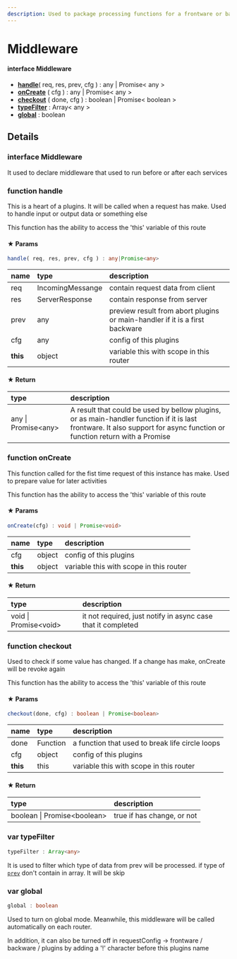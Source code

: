 ```yaml
---
description: Used to package processing functions for a frontware or backware
---
```


# Middleware

#### interface **Middleware**

* [**handle**](middleware.md#function-handle)\( req, res, prev, cfg \) : any \| Promise&lt; any &gt;
* [**onCreate**](middleware.md#function-oncreate) \( cfg \) : any \| Promise&lt; any &gt;
* [**checkout**](middleware.md#function-checkout) \( done, cfg \) : boolean \| Promise&lt; boolean &gt;
* [**typeFilter**](middleware.md#var-typefilter) : Array&lt; any &gt;
* [**global**](middleware.md#var-global) : boolean



## Details

### interface **Middleware**

It used to declare middleware that used to run before or after each services



### function handle

This is a heart of a plugins. It will be called when a request has make. Used to handle input or output data or something else

This function has the ability to access the 'this' variable of this route

#### ★ **Params**

```typescript
handle( req, res, prev, cfg ) : any|Promise<any>
```

| name | type | description |
| :--- | :--- | :--- |
| req | IncomingMessange | contain request data from client |
| res | ServerResponse | contain response from server |
| prev | any | preview result from abort plugins or main-handler if it is a first backware |
| cfg | any | config of this plugins |
| **this** | object | variable this with scope in this router |

#### ★ **Return**

| type | description |
| :--- | :--- |
| any \| Promise&lt;any&gt;  | A result that could be used by bellow plugins, or as main-handler function if it is last frontware. It also support for async function or function return with a Promise |



### function onCreate

This function called for the fist time request of this instance has make. Used to prepare value for later activities

This function has the ability to access the 'this' variable of this route

#### ★ **Params**

```typescript
onCreate(cfg) : void | Promise<void>
```

| name | type | description |
| :--- | :--- | :--- |
| cfg | object | config of this plugins |
| **this** | object | variable this with scope in this router |

#### ★ **Return**

| type | description |
| :--- | :--- |
| void \| Promise&lt;void&gt;  | it not required, just notify in async case that it completed |



### function checkout

Used to check if some value has changed. If a change has make, onCreate will be revoke again

This function has the ability to access the 'this' variable of this route

#### ★ **Params**

```typescript
checkout(done, cfg) : boolean | Promise<boolean>
```

| name | type | description |
| :--- | :--- | :--- |
| done | Function | a function that used to break life circle loops |
| cfg | object | config of this plugins |
| **this** | this | variable this with scope in this router |

#### ★ **Return**

| type | description |
| :--- | :--- |
| boolean \| Promise&lt;boolean&gt; | true if has change, or not |



### var typeFilter

```typescript
typeFilter : Array<any>
```

It is used to filter which type of data from prev will be processed. if type of [`prev`](middleware.md#params) don't contain in array. It will be skip



### var global

```typescript
global : boolean
```

Used to turn on global mode. Meanwhile, this middleware will be called automatically on each router.

In addition, it can also be turned off in requestConfig -&gt; frontware / backware / plugins by adding a '!' character before this plugins name


